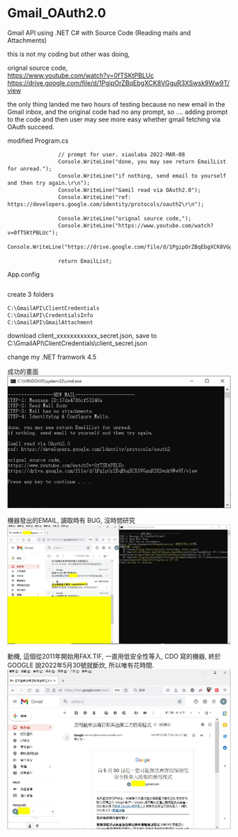 # Gmail_OAuth2.0
Gmail API using .NET C# with Source Code (Reading mails and Attachments)

this is not my coding but other was doing,

orignal source code,  
https://www.youtube.com/watch?v=0fTSKtPBLUc  
https://drive.google.com/file/d/1PgipOrZBqEbgXCK8VGguR3XSwsk9Ww9T/view  


the only thing landed me two hours of testing because no new email in the Gmail inbox, and the original code had no any prompt, so .... adding prompt to the code and then user may see more easy whether gmail fetching via OAuth succeed.  


modified Program.cs

```
                // prompt for user. xiaolaba 2022-MAR-08
                Console.WriteLine("done, you may see return EmailList for unread.");
                Console.WriteLine("if nothing, send email to yourself and then try again.\r\n");
                Console.WriteLine("Gamil read via OAuth2.0");
                Console.WriteLine("ref: https://developers.google.com/identity/protocols/oauth2\r\n");

                Console.WriteLine("orignal source code,");
                Console.WriteLine("https://www.youtube.com/watch?v=0fTSKtPBLUc");
                Console.WriteLine("https://drive.google.com/file/d/1PgipOrZBqEbgXCK8VGguR3XSwsk9Ww9T/view\r\n");

                return EmailList;

```


App.config  
```

```


create 3 folders
```
C:\GmailAPI\ClientCredentials
C:\GmailAPI\CredentialsInfo
C:\GmailAPI\GmailAttachment
```

download client_xxxxxxxxxxxx_secret.json, save to C:\GmailAPI\ClientCredentials\client_secret.json  

change my .NET framwork 4.5  

成功的畫面
![succeed.JPG](succeed.JPG)  

機器發出的EMAIL, 讀取時有 BUG, 沒時間研究  
![bug.JPG](bug.JPG)  

動機, 這個從2011年開始用FAX.TIF, 一直用低安全性等入, CDO 寫的機器, 終於 GOOGLE 說2022年5月30號就斷炊, 所以唯有花時間.  
![initiation.JPG](initiation.JPG)  
